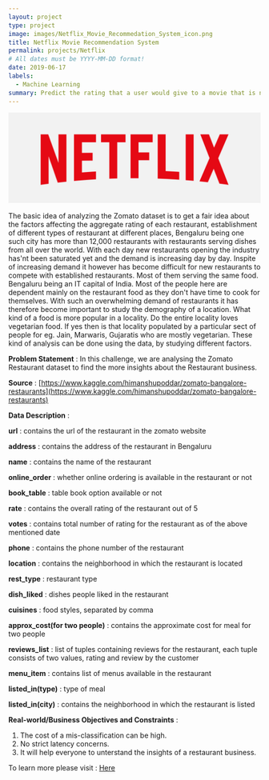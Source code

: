 ```yaml
---
layout: project
type: project
image: images/Netflix_Movie_Recommedation_System_icon.png
title: Netflix Movie Recommendation System
permalink: projects/Netflix
# All dates must be YYYY-MM-DD format!
date: 2019-06-17
labels:
  - Machine Learning
summary: Predict the rating that a user would give to a movie that is not yet rated.
---
```


<img class="ui image" src="../images/Netflix_Movie_Recommedation_System_Banner.png">

The basic idea of analyzing the Zomato dataset is to get a fair idea about the factors affecting the aggregate rating of each restaurant, establishment of different types of restaurant at different places, Bengaluru being one such city has more than 12,000 restaurants with restaurants serving dishes from all over the world. With each day new restaurants opening the industry has'nt been saturated yet and the demand is increasing day by day. Inspite of increasing demand it however has become difficult for new restaurants to compete with established restaurants. Most of them serving the same food. Bengaluru being an IT capital of India. Most of the people here are dependent mainly on the restaurant food as they don't have time to cook for themselves. With such an overwhelming demand of restaurants it has therefore become important to study the demography of a location. What kind of a food is more popular in a locality. Do the entire locality loves vegetarian food. If yes then is that locality populated by a particular sect of people for eg. Jain, Marwaris, Gujaratis who are mostly vegetarian. These kind of analysis can be done using the data, by studying different factors.

<b>Problem Statement</b> : In this challenge, we are analysing the Zomato Restaurant dataset to find the more insights about the Restaurant business.

<b>Source</b> : [https://www.kaggle.com/himanshupoddar/zomato-bangalore-restaurants](https://www.kaggle.com/himanshupoddar/zomato-bangalore-restaurants)

<b>Data Description</b> : 

<b>url</b> : contains the url of the restaurant in the zomato website

<b>address</b> : contains the address of the restaurant in Bengaluru

<b>name</b> : contains the name of the restaurant

<b>online_order</b> : whether online ordering is available in the restaurant or not

<b>book_table</b> : table book option available or not

<b>rate</b> : contains the overall rating of the restaurant out of 5

<b>votes</b> : contains total number of rating for the restaurant as of the above mentioned date

<b>phone</b> : contains the phone number of the restaurant

<b>location</b> : contains the neighborhood in which the restaurant is located

<b>rest_type</b> : restaurant type

<b>dish_liked</b> : dishes people liked in the restaurant

<b>cuisines</b> : food styles, separated by comma

<b>approx_cost(for two people)</b> : contains the approximate cost for meal for two people

<b>reviews_list</b> : list of tuples containing reviews for the restaurant, each tuple consists of two values, rating and review by the customer

<b>menu_item</b> : contains list of menus available in the restaurant

<b>listed_in(type)</b> : type of meal

<b>listed_in(city)</b> : contains the neighborhood in which the restaurant is listed

<b>Real-world/Business Objectives and Constraints</b> : 
1. The cost of a mis-classification can be high.
2. No strict latency concerns.
3. It will help everyone to unterstand the insights of a restaurant business.

To learn more please visit : [Here](https://github.com/Souravban/Zomato-Restaurant-Analysis)
